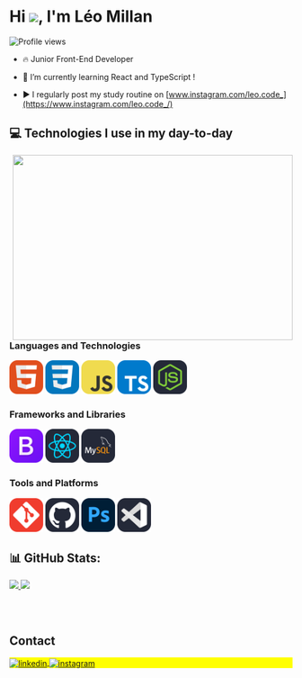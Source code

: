<h1 align="left">Hi <img src="https://raw.githubusercontent.com/kaueMarques/kaueMarques/master/hi.gif" height="30px">, I'm Léo Millan</h1>
<p align="left"> <img src="https://komarev.com/ghpvc/?username=leomillan22&color=yellow" alt="Profile views" /> </p>

- 🔥 Junior Front-End Developer 

- 🌱 I’m currently learning React and TypeScript !

- ▶️ I regularly post my study routine on [www.instagram.com/leo.code_](https://www.instagram.com/leo.code_/)

<!--

<br><br>
<!-- Skills -->
## 💻 Technologies I use in my day-to-day
<img align="right" width="498" height="329" src="https://media.tenor.com/UlmNqQlrC6QAAAAi/mega-charizard-x-flying.gif">

### Languages and Technologies
<p>
  <img alt="HTML" height="60" width="60" src="https://github.com/tandpfun/skill-icons/blob/main/icons/HTML.svg">
  <img alt="CSS" height="60" width="60" src="https://raw.githubusercontent.com/tandpfun/skill-icons/65dea6c4eaca7da319e552c09f4cf5a9a8dab2c8/icons/CSS.svg">
  <img alt="JavaScript" height="60" width="60" src="https://raw.githubusercontent.com/tandpfun/skill-icons/65dea6c4eaca7da319e552c09f4cf5a9a8dab2c8/icons/JavaScript.svg">
  <img alt="TypeScript" height="60" width="60" src="https://raw.githubusercontent.com/tandpfun/skill-icons/65dea6c4eaca7da319e552c09f4cf5a9a8dab2c8/icons/TypeScript.svg">
  <img alt="Node" height="60" width="60" src="https://raw.githubusercontent.com/tandpfun/skill-icons/65dea6c4eaca7da319e552c09f4cf5a9a8dab2c8/icons/NodeJS-Dark.svg">
</p>

### Frameworks and Libraries
<p>
  <img alt="Bootstrap" height="60" width="60" src="https://raw.githubusercontent.com/tandpfun/skill-icons/65dea6c4eaca7da319e552c09f4cf5a9a8dab2c8/icons/Bootstrap.svg">
  <img alt="React" height="60" width="60" src="https://raw.githubusercontent.com/tandpfun/skill-icons/65dea6c4eaca7da319e552c09f4cf5a9a8dab2c8/icons/React-Dark.svg">
  <img alt="MYSQL" height="60" width="60" src="https://raw.githubusercontent.com/tandpfun/skill-icons/65dea6c4eaca7da319e552c09f4cf5a9a8dab2c8/icons/MySQL-Dark.svg">
</p>

### Tools and Platforms
<p>
  <img alt="Git" height="60" width="60" src="https://raw.githubusercontent.com/tandpfun/skill-icons/65dea6c4eaca7da319e552c09f4cf5a9a8dab2c8/icons/Git.svg">
  <img alt="Github" height="60" width="60" src="https://raw.githubusercontent.com/tandpfun/skill-icons/65dea6c4eaca7da319e552c09f4cf5a9a8dab2c8/icons/Github-Dark.svg">
  <img alt="Photoshop" height="60" width="60" src="https://github.com/tandpfun/skill-icons/blob/main/icons/Photoshop.svg">
  <img alt="Vscode" height="60" width="60" src="https://raw.githubusercontent.com/tandpfun/skill-icons/65dea6c4eaca7da319e552c09f4cf5a9a8dab2c8/icons/VSCode-Dark.svg">
</p>

<!-- Status -->
## 📊 GitHub Stats: 
<div>
  <a href="https://github.com/leomillan22">
    <img height="180em" src="https://github-readme-stats.vercel.app/api?username=leomillan22&theme=midnight-purple&hide_border=false&include_all_commits=true&count_private=true" />
    <img height="180em" src="https://github-readme-stats.vercel.app/api/top-langs/?username=leomillan22&theme=midnight-purple&hide_border=false&include_all_commits=true&count_private=true&layout=compact" />
  </a>
</div>


<br><br>


## Contact

<p align="left" style="background:yellow">
<a href="https://linkedin.com/in/leonardomillandev" target="_blank">
  <img align="center" src="https://img.shields.io/badge/-leomillandev-05122A?style=flat&logo=linkedin" alt="linkedin"/>
</a>

<a href="https://instagram.com/leo.code_" target="_blank">
 <img align="center" src="https://img.shields.io/badge/-leo.code_-05122A?style=flat&logo=instagram" alt="instagram"/>
</a>

</p>

<!--
